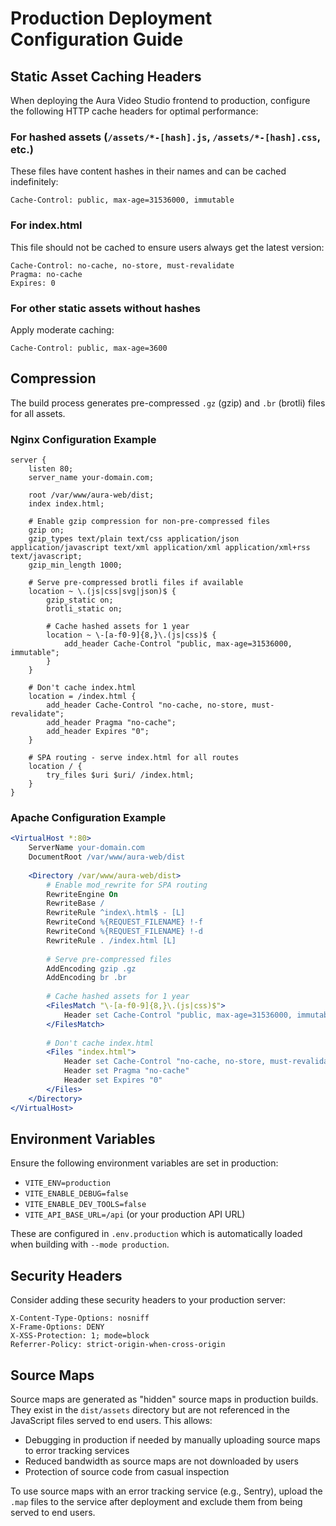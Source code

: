 # Production Deployment Configuration Guide

## Static Asset Caching Headers

When deploying the Aura Video Studio frontend to production, configure the following HTTP cache headers for optimal performance:

### For hashed assets (`/assets/*-[hash].js`, `/assets/*-[hash].css`, etc.)
These files have content hashes in their names and can be cached indefinitely:

```
Cache-Control: public, max-age=31536000, immutable
```

### For index.html
This file should not be cached to ensure users always get the latest version:

```
Cache-Control: no-cache, no-store, must-revalidate
Pragma: no-cache
Expires: 0
```

### For other static assets without hashes
Apply moderate caching:

```
Cache-Control: public, max-age=3600
```

## Compression

The build process generates pre-compressed `.gz` (gzip) and `.br` (brotli) files for all assets.

### Nginx Configuration Example

```nginx
server {
    listen 80;
    server_name your-domain.com;
    
    root /var/www/aura-web/dist;
    index index.html;
    
    # Enable gzip compression for non-pre-compressed files
    gzip on;
    gzip_types text/plain text/css application/json application/javascript text/xml application/xml application/xml+rss text/javascript;
    gzip_min_length 1000;
    
    # Serve pre-compressed brotli files if available
    location ~ \.(js|css|svg|json)$ {
        gzip_static on;
        brotli_static on;
        
        # Cache hashed assets for 1 year
        location ~ \-[a-f0-9]{8,}\.(js|css)$ {
            add_header Cache-Control "public, max-age=31536000, immutable";
        }
    }
    
    # Don't cache index.html
    location = /index.html {
        add_header Cache-Control "no-cache, no-store, must-revalidate";
        add_header Pragma "no-cache";
        add_header Expires "0";
    }
    
    # SPA routing - serve index.html for all routes
    location / {
        try_files $uri $uri/ /index.html;
    }
}
```

### Apache Configuration Example

```apache
<VirtualHost *:80>
    ServerName your-domain.com
    DocumentRoot /var/www/aura-web/dist
    
    <Directory /var/www/aura-web/dist>
        # Enable mod_rewrite for SPA routing
        RewriteEngine On
        RewriteBase /
        RewriteRule ^index\.html$ - [L]
        RewriteCond %{REQUEST_FILENAME} !-f
        RewriteCond %{REQUEST_FILENAME} !-d
        RewriteRule . /index.html [L]
        
        # Serve pre-compressed files
        AddEncoding gzip .gz
        AddEncoding br .br
        
        # Cache hashed assets for 1 year
        <FilesMatch "\-[a-f0-9]{8,}\.(js|css)$">
            Header set Cache-Control "public, max-age=31536000, immutable"
        </FilesMatch>
        
        # Don't cache index.html
        <Files "index.html">
            Header set Cache-Control "no-cache, no-store, must-revalidate"
            Header set Pragma "no-cache"
            Header set Expires "0"
        </Files>
    </Directory>
</VirtualHost>
```

## Environment Variables

Ensure the following environment variables are set in production:

- `VITE_ENV=production`
- `VITE_ENABLE_DEBUG=false`
- `VITE_ENABLE_DEV_TOOLS=false`
- `VITE_API_BASE_URL=/api` (or your production API URL)

These are configured in `.env.production` which is automatically loaded when building with `--mode production`.

## Security Headers

Consider adding these security headers to your production server:

```
X-Content-Type-Options: nosniff
X-Frame-Options: DENY
X-XSS-Protection: 1; mode=block
Referrer-Policy: strict-origin-when-cross-origin
```

## Source Maps

Source maps are generated as "hidden" source maps in production builds. They exist in the `dist/assets` directory but are not referenced in the JavaScript files served to end users. This allows:

- Debugging in production if needed by manually uploading source maps to error tracking services
- Reduced bandwidth as source maps are not downloaded by users
- Protection of source code from casual inspection

To use source maps with an error tracking service (e.g., Sentry), upload the `.map` files to the service after deployment and exclude them from being served to end users.
